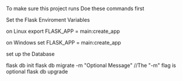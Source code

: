 To make sure this project runs Doe these commands first

Set the Flask Enviroment Variables

on Linux
export FLASK_APP = main:create_app

on Windows
set FLASK_APP = main:create_app

set up the Database

flask db init
flask db migrate -m "Optional Message" //The "-m" flag is optional
flask db upgrade